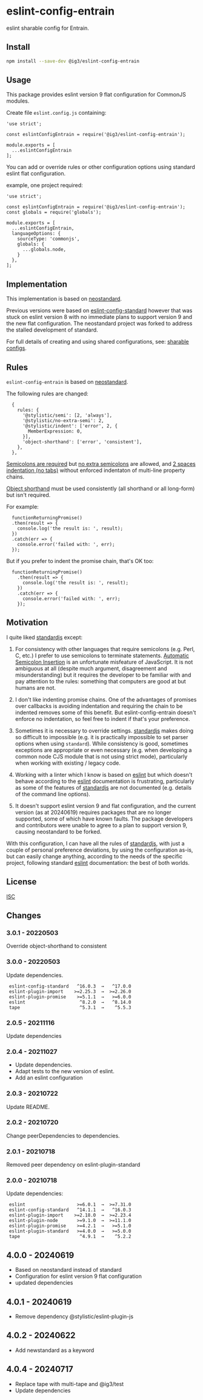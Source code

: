 # eslint-config-entrain

eslint sharable config for Entrain.

## Install

```bash
npm install --save-dev @ig3/eslint-config-entrain
```

## Usage

This package provides eslint version 9 flat configuration for CommonJS
modules.

Create file `eslint.config.js` containing:

```
'use strict';

const eslintConfigEntrain = require('@ig3/eslint-config-entrain');

module.exports = [
  ...eslintConfigEntrain
];
```

You can add or override rules or other configuration options using standard
eslint flat configuration.

example, one project required:

```
'use strict';

const eslintConfigEntrain = require('@ig3/eslint-config-entrain');
const globals = require('globals');

module.exports = [
  ...eslintConfigEntrain,
  languageOptions: {
    sourceType: 'commonjs',
    globals: {
      ...globals.node,
    }
  },
];
```

## Implementation
This implementation is based on
[neostandard](https://www.npmjs.com/package/neostandard).

Previous versions were based on
[eslint-config-standard](https://www.npmjs.com/package/eslint-config-standard)
however that was stuck on eslint version 8 with no immediate plans to
support version 9 and the new flat configuration. The neostandard project
was forked to address the stalled development of standard.

For full details of creating and using shared configurations, see: 
[sharable configs](http://eslint.org/docs/developer-guide/shareable-configs).


## Rules

`eslint-config-entrain` is based on
[neostandard](https://www.npmjs.com/package/neostandard).

The following rules are changed:

```
  {
    rules: {
      '@stylistic/semi': [2, 'always'],
      '@stylistic/no-extra-semi': 2,
      '@stylistic/indent': ['error', 2, {
        MemberExpression: 0,
      }],
      'object-shorthand': ['error', 'consistent'],
    },
  },
```

[Semicolons are required](https://eslint.style/rules/default/semi)
but [no extra semicolons](https://eslint.style/rules/default/no-extra-semi)
are allowed, and
[2 spaces indentation (no tabs)](https://eslint.style/rules/default/indent)
without enforced indentaton of multi-line property chains.

[Object shorthand](https://eslint.org/docs/rules/object-shorthand) must be
used consistently (all shorthand or all long-form) but isn't required.

For example:

```
  functionReturningPromise()
  .then(result => {
    console.log('the result is: ', result);
  })
  .catch(err => {
    console.error('failed with: ', err);
  });
```

But if you prefer to indent the promise chain, that's OK too:

```
  functionReturningPromise()
    .then(result => {
      console.log('the result is: ', result);
    })
    .catch(err => {
      console.error('failed with: ', err);
    });
```

## Motivation

I quite liked [standardjs](https://standardjs.com/) except:

 1. For consistency with other languages that require semicolons (e.g. Perl,
    C, etc.) I prefer to use semicolons to terminate statements. [Automatic
    Semicolon
    Insertion](http://www.ecma-international.org/ecma-262/5.1/#sec-7.9) is
    an unfortunate misfeature of JavaScript. It is not ambiguous at all
    (despite much argument, disagreement and misunderstanding) but it
    requires the developer to be familiar with and pay attention to the
    rules: something that computers are good at but humans are not.

 2. I don't like indenting promise chains. One of the advantages of promises
    over callbacks is avoiding indentation and requiring the chain to be
    indented removes some of this benefit. But eslint-config-entrain doesn't
    enforce no indentation, so feel free to indent if that's your
    preference.

 3. Sometimes it is necessary to override settings.
    [standardjs](https://standardjs.com/) makes doing so difficult to
    impossible (e.g. it is practically impossible to set parser options when
    using `standard`). While consistency is good, sometimes exceptions are
    appropriate or even necessary (e.g. when developing a common node CJS
    module that is not using strict mode), particularly when working with
    existing / legacy code. 

 4. Working with a linter which I know is based on
    [eslint](https://eslint.org) but which doesn't behave according to the
    [eslint](https://eslint.org) documentation is frustrating, particularly
    as some of the features of [standardjs](https://standardjs.com) are not
    documented (e.g. details of the command line options).

 5. It doesn't support eslint version 9 and flat configuration, and the
    current version (as at 20240619) requires packages that are no longer
    supported, some of which have known faults. The package developers and
    contributors were unable to agree to a plan to support version 9,
    causing neostandard to be forked.

With this configuration, I can have all the rules of
[standardjs](https://standardjs.org), with just a couple of personal
preference deviations, by using the configuration as-is, but can easily
change anything, according to the needs of the specific project, following
standard [eslint](https://eslint.org) documentation: the best of both
worlds.

## License

[ISC](LICENSE.md)

## Changes
### 3.0.1 - 20220503

Override object-shorthand to consistent

### 3.0.0 - 20220503

Update dependencies.

```
 eslint-config-standard   ^16.0.3  →   ^17.0.0     
 eslint-plugin-import    >=2.25.3  →  >=2.26.0     
 eslint-plugin-promise    >=5.1.1  →   >=6.0.0     
 eslint                    ^8.2.0  →   ^8.14.0     
 tape                      ^5.3.1  →    ^5.5.3     
```

### 2.0.5 - 20211116
Update dependencies

### 2.0.4 - 20211027

* Update dependencies.
* Adapt tests to the new version of eslint.
* Add an eslint configuration

### 2.0.3 - 20210722

Update README.

### 2.0.2 - 20210720

Change peerDependencies to dependencies.

### 2.0.1 - 20210718

Removed peer dependency on eslint-plugin-standard

### 2.0.0 - 20210718

Update dependencies:

```
 eslint                   >=6.0.1  →  >=7.31.0
 eslint-config-standard   ^14.1.1  →   ^16.0.3
 eslint-plugin-import    >=2.18.0  →  >=2.23.4
 eslint-plugin-node       >=9.1.0  →  >=11.1.0
 eslint-plugin-promise    >=4.2.1  →   >=5.1.0
 eslint-plugin-standard   >=4.0.0  →   >=5.0.0
 tape                      ^4.9.1  →    ^5.2.2
```

## 4.0.0 - 20240619
 * Based on neostandard instead of standard
 * Configuration for eslint version 9 flat configuration
 * updated dependencies

## 4.0.1 - 20240619
 * Remove dependency @stylistic/eslint-plugin-js

## 4.0.2 - 20240622
 * Add newstandard as a keyword

## 4.0.4 - 20240717
 * Replace tape with multi-tape and @ig3/test
 * Update dependencies
